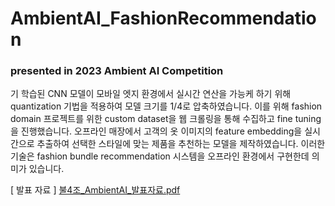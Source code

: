 # AmbientAI_FashionRecommendation

### presented in 2023 Ambient AI Competition

기 학습된 CNN 모델이 모바일 엣지 환경에서 실시간 연산을 가능케 하기 위해 quantization 기법을 적용하여 모델 크기를 1/4로 압축하였습니다. 이를 위해 fashion domain 프로젝트를 위한 custom dataset을 웹 크롤링을 통해 수집하고 fine tuning을 진행했습니다. 오프라인 매장에서 고객의 옷 이미지의 feature embedding을 실시간으로 추출하여 선택한 스타일에 맞는 제품을 추천하는 모델을 제작하였습니다. 이러한 기술은 fashion bundle recommendation 시스템을 오프라인 환경에서 구현한데 의미가 있습니다.

[ 발표 자료 ]
[불4조_AmbientAI_발표자료.pdf](https://github.com/Jaeminiman/AmbientAI_FashionRecommendation/files/11074803/4._AmbientAI_.pdf)
